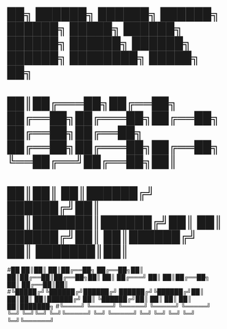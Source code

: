 
#     ██╗ ██████╗ ██████╗     ██████╗  ██████╗  █████╗ ██████╗ ██████╗     ██████╗  ██████╗ ██████╗ ████████╗ █████╗ ██╗     
#     ██║██╔═══██╗██╔══██╗    ██╔══██╗██╔═══██╗██╔══██╗██╔══██╗██╔══██╗    ██╔══██╗██╔═══██╗██╔══██╗╚══██╔══╝██╔══██╗██║     
#     ██║██║   ██║██████╔╝    ██████╔╝██║   ██║███████║██████╔╝██║  ██║    ██████╔╝██║   ██║██████╔╝   ██║   ███████║██║     
#██   ██║██║   ██║██╔══██╗    ██╔══██╗██║   ██║██╔══██║██╔══██╗██║  ██║    ██╔═══╝ ██║   ██║██╔══██╗   ██║   ██╔══██║██║     
#╚█████╔╝╚██████╔╝██████╔╝    ██████╔╝╚██████╔╝██║  ██║██║  ██║██████╔╝    ██║     ╚██████╔╝██║  ██║   ██║   ██║  ██║███████╗
 #╚════╝  ╚═════╝ ╚═════╝     ╚═════╝  ╚═════╝ ╚═╝  ╚═╝╚═╝  ╚═╝╚═════╝     ╚═╝      ╚═════╝ ╚═╝  ╚═╝   ╚═╝   ╚═╝  ╚═╝╚══════╝
                                                                                                                            
